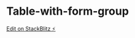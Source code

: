 # Table-with-form-group

[Edit on StackBlitz ⚡️](https://stackblitz.com/edit/angular-material-editable-table-95axxz)